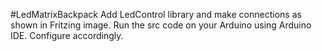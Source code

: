 #LedMatrixBackpack
Add LedControl library and make connections as shown in Fritzing image.
Run the src code on your Arduino using Arduino IDE.
Configure accordingly.
